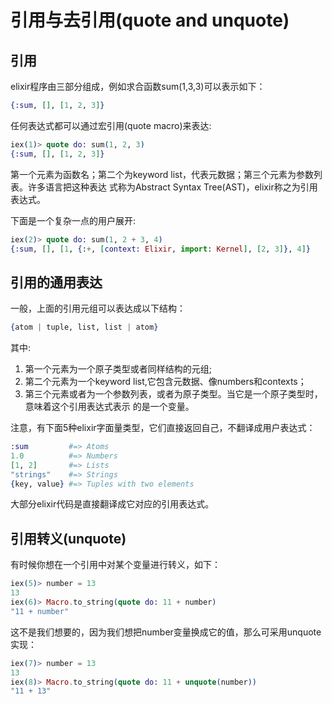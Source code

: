 # 引用与去引用(quote and unquote)

## 引用
elixir程序由三部分组成，例如求合函数sum(1,3,3)可以表示如下：
```elixir
{:sum, [], [1, 2, 3]}
```
任何表达式都可以通过宏引用(quote macro)来表达:
```elixir
iex(1)> quote do: sum(1, 2, 3)
{:sum, [], [1, 2, 3]}
```
第一个元素为函数名；第二个为keyword list，代表元数据；第三个元素为参数列表。许多语言把这种表达
式称为Abstract Syntax Tree(AST)，elixir称之为引用表达式。

下面是一个复杂一点的用户展开:
```elixir
iex(2)> quote do: sum(1, 2 + 3, 4)
{:sum, [], [1, {:+, [context: Elixir, import: Kernel], [2, 3]}, 4]}
```

## 引用的通用表达
一般，上面的引用元组可以表达成以下结构：
```elixir
{atom | tuple, list, list | atom}
```
其中:
1. 第一个元素为一个原子类型或者同样结构的元组;
2. 第二个元素为一个keyword list,它包含元数据、像numbers和contexts；
3. 第三个元素或者为一个参数列表，或者为原子类型。当它是一个原子类型时，意味着这个引用表达式表示
的是一个变量。

注意，有下面5种elixir字面量类型，它们直接返回自己，不翻译成用户表达式：
```elixir
:sum         #=> Atoms
1.0          #=> Numbers
[1, 2]       #=> Lists
"strings"    #=> Strings
{key, value} #=> Tuples with two elements
```
大部分elixir代码是直接翻译成它对应的引用表达式。

## 引用转义(unquote)
有时候你想在一个引用中对某个变量进行转义，如下：
```elixir
iex(5)> number = 13
13
iex(6)> Macro.to_string(quote do: 11 + number)
"11 + number"
```

这不是我们想要的，因为我们想把number变量换成它的值，那么可采用unquote实现：
```elixir
iex(7)> number = 13
13
iex(8)> Macro.to_string(quote do: 11 + unquote(number))
"11 + 13"
```
